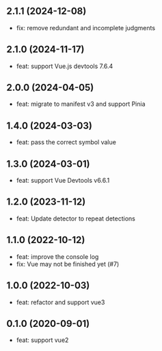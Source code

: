 ## 2.1.1 (2024-12-08)

- fix: remove redundant and incomplete judgments



## 2.1.0 (2024-11-17)

- feat: support Vue.js devtools 7.6.4



## 2.0.0 (2024-04-05)

- feat: migrate to manifest v3 and support Pinia



## 1.4.0 (2024-03-03)

- feat: pass the correct symbol value



## 1.3.0 (2024-03-01)

- feat: support Vue Devtools v6.6.1



## 1.2.0 (2023-11-12)

- feat: Update detector to repeat detections



## 1.1.0 (2022-10-12)

- feat: improve the console log
- fix: Vue may not be finished yet (#7)



## 1.0.0 (2022-10-03)

- feat: refactor and support vue3



## 0.1.0 (2020-09-01)

- feat: support vue2
